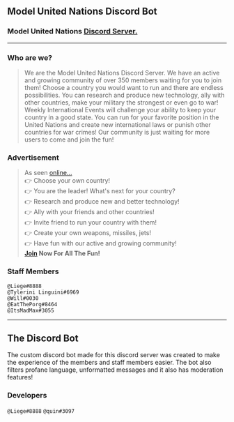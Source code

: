 ## Model United Nations Discord Bot
### Model United Nations [Discord Server.](https://discord.gg/kSGZvbyYwR) 

---

### Who are we?
>We are the Model United Nations Discord Server. We have an active and growing community of over 350 members waiting for you to join them! Choose a country you would want to run and there are endless possibilities. You can research and produce new technology, ally with other countries, make your military the strongest or even go to war! Weekly International Events will challenge your ability to keep your country in a good state. You can run for your favorite position in the United Nations and create new international laws or punish other countries for war crimes! Our community is just waiting for more users to come and join the fun!
>


### Advertisement
>As seen [online...](http://mundiscord.com/ "http://mundiscord.com/")   
👉 Choose your own country!  
👉 You are the leader! What's next for your country?  
👉 Research and produce new and better technology!  
👉 Ally with your friends and other countries!  
👉 Invite friend to run your country with them!  
👉 Create your own weapons, missiles, jets!  
👉 Have fun with our active and growing community!  
**[Join]( https://discord.gg/KdQfrH4) Now For All The Fun!**

### Staff Members
`@Liege#8888`  
`@Tylerini Linguini#6969`  
`@Will#0030`    
`@EatThePorg#8464`  
`@ItsMadMax#3055`  

---
## The Discord Bot
The custom discord bot made for this discord server was created to make the experience of the members and staff members easier. The bot also filters profane language, unformatted messages and it also has moderation features!
### Developers
`@Liege#8888`
`@quin#3097`


